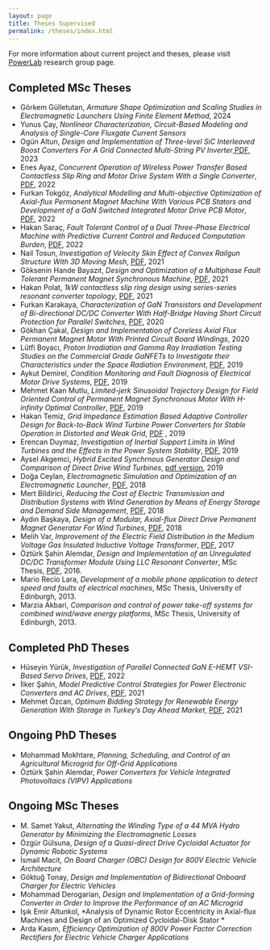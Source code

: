 ```yaml
---
layout: page
title: Theses Supervised
permalink: /theses/index.html
---
```


For more information about current project and theses, please visit [PowerLab](http://power.eee.metu.edu.tr) research group page.

## Completed MSc Theses

- Görkem Gülletutan, *Armature Shape Optimization and Scaling Studies in Electromagnetic Launchers Using Finite Element Method*, 2024
- Yunus Çay, *Nonlinear Characterization, Circuit-Based Modeling and Analysis of Single-Core Fluxgate Current Sensors*
- Ogün Altun, *Design and Implementation of Three-level SiC Interleaved Boost Converters For A Grid Connected Multi-String PV Inverter*,[PDF](https://open.metu.edu.tr/bitstream/handle/11511/105327/Thesis_OgunAltun.pdf), 2023
- Enes Ayaz, *Concurrent Operation of Wireless Power Transfer Based Contactless Slip Ring and Motor Drive System With a Single Converter*, [PDF](https://open.metu.edu.tr/handle/11511/98783), 2022 
- Furkan Tokgöz, *Analytical Modelling and Multi-objective Optimization of Axial-flux Permanent Magnet Machine With Various PCB Stators and Development of a GaN Switched Integrated Motor Drive PCB Motor*, [PDF](https://open.metu.edu.tr/bitstream/handle/11511/97372/furkanTokgozMscThesis.pdf), 2022
- Hakan Saraç, *Fault Tolerant Control of a Dual Three-Phase Electrical Machine with Predictive Current Control and Reduced Computation Burden*, [PDF](https://open.metu.edu.tr/bitstream/handle/11511/96722/index.pdf), 2022
- Nail Tosun, *Investigation of Velocity Skin Effect of Convex Railgun Structure With 3D Moving Mesh*, [PDF](https://open.metu.edu.tr/bitstream/handle/11511/93126/Tez_NailTosun.pdf), 2021
- Göksenin Hande Bayazıt, *Design and Optimization of a Multiphase Fault Tolerant Permanent Magnet Synchronous Machine*, [PDF](https://open.metu.edu.tr/bitstream/handle/11511/92181/GHB_MScThesis_AckAdded(1).pdf), 2021
- Hakan Polat, *1kW contactless slip ring design using series-series resonant converter topology*,  [PDF](https://open.metu.edu.tr/handle/11511/91475), 2021 
- Furkan Karakaya, *Characterization of GaN Transistors and Development of Bi-directional DC/DC Converter With Half-Bridge Having Short Circuit Protection for Parallel Switches*, [PDF](http://etd.lib.metu.edu.tr/upload/12625716/index.pdf), 2020
- Gökhan Çakal, *Design and Implementation of Coreless Axial Flux Permanent Magnet Motor With Printed Circuit Board Windings*, 2020
- Lütfi Boyacı, *Proton Irradiation and Gamma Ray Irradiation Testing Studies on the Commercial Grade GaNFETs to Investigate their Characteristics under the Space Radiation Environment*, [PDF](http://etd.lib.metu.edu.tr/upload/12624501/index.pdf), 2019
- Aykut Demirel, *Condition Monitoring and Fault Diagnosis of Electrical Motor Drive Systems*, [PDF](http://etd.lib.metu.edu.tr/upload/12624287/index.pdf), 2019
- Mehmet Kaan Mutlu, *Limited-jerk Sinusoidal Trajectory Design for Field Oriented Control of Permanent Magnet Synchronous Motor With H-infinity Optimal Controller*, [PDF](http://etd.lib.metu.edu.tr/upload/12624523/index.pdf), 2019
- Hakan Temiz, *Grid Impedance Estimation Based Adaptive Controller Design for Back-to-Back Wind Turbine Power Converters for Stable Operation in Distorted and Weak Grid*, [PDF](http://etd.lib.metu.edu.tr/upload/12624035/index.pdf) , 2019
- Erencan Duymaz, *Investigation of Inertial Support Limits in Wind Turbines and the Effects in the Power System Stability*, [PDF](http://etd.lib.metu.edu.tr/upload/12623038/index.pdf), 2019
- Aysel Akgemci, *Hybrid Excited Synchrnous Generator Design and Comparison of Direct Drive Wind Turbines*, [pdf version](http://etd.lib.metu.edu.tr/upload/12623039/index.pdf), 2019
- Doğa Ceylan, *Electromagnetic Simulation and Optimization of an Electromagnetic Launcher*, [PDF](http://etd.lib.metu.edu.tr/upload/12622547/index.pdf), 2018
- Mert Bildirici, *Reducing the Cost of Electric Transmission and Distribution Systems with Wind Generation by Means of Energy Storage and Demand Side Management*, [PDF](http://etd.lib.metu.edu.tr/upload/12621855/index.pdf), 2018
- Aydın Başkaya, *Design of a Modular, Axial-flux Direct Drive Permanent
Magnet Generator For Wind Turbines*,  [PDF](http://etd.lib.metu.edu.tr/upload/12621854/index.pdf), 2018
- Melih Var, *Improvement of the Electric Field Distribution in the Medium Voltage Gas Insulated Inductive Voltage Transformer*, [PDF](http://etd.lib.metu.edu.tr/upload/12621341/index.pdf), 2017
- Öztürk Şahin Alemdar, *Design and Implementation of an Unregulated DC/DC Transformer Module Using LLC Resonant Converter*, MSc Thesis, [PDF](http://etd.lib.metu.edu.tr/upload/12620665/index.pdf), 2016. 
- Mario Recio Lara, *Development of a mobile phone application to detect speed and faults of electrical machines*, MSc Thesis, University of Edinburgh, 2013.
- Marzia Akbari, *Comparison and control of power take-off systems for combined wind/wave energy platforms*, MSc Thesis, University of Edinburgh, 2013.

## Completed PhD Theses

- Hüseyin Yürük, *Investigation of Parallel Connected GaN E-HEMT VSI-Based Servo Drives*, [PDF](https://open.metu.edu.tr/bitstream/handle/11511/96074/METU_Thesis_Hyuruk_Jan2022_v3.pdf), 2022
- İlker Şahin, *Model Predictive Control Strategies for Power Electronic Converters and AC Drives*, [PDF](https://open.metu.edu.tr/bitstream/handle/11511/93273/ilkersahinPhD.pdf), 2021
- Mehmet Özcan, *Optimum Bidding Strategy for Renewable Energy Generation With Storage in Turkey’s Day Ahead Market*, [PDF](https://open.metu.edu.tr/bitstream/handle/11511/94261/MOZCAN_Phd_Thesis-Library.pdf), 2021

## Ongoing PhD Theses

- Mohammad Mokhtare, *Planning, Scheduling, and Control of an Agricultural Microgrid for Off-Grid Applications*
- Öztürk Şahin Alemdar, *Power Converters for Vehicle Integrated Photovoltaics (VIPV) Applications*

## Ongoing MSc Theses

- M. Samet Yakut, *Alternating the Winding Type of a 44 MVA Hydro Generator by Minimizing the Electromagnetic Losses*
- Özgür Gülsuna, *Design of a Quasi-direct Drive Cycloidal Actuator for Dynamic Robotic Systems*
- İsmail Macit, *On Board Charger (OBC) Design for 800V Electric Vehicle Architecture*
- Göktuğ Tonay, *Design and Implementation of Bidirectional Onboard Charger for Electric Vehicles*
- Mohammad Derogarian, *Design and Implementation of a Grid-forming Converter in Order to Improve the Performance of an AC Microgrid*
- Işık Emir Altunkol, *Analysis of Dynamic Rotor Eccentricity in Axial-flux Machines and Design of an Optimized Cycloidal-Disk Stator *
- Arda Kasım, *Efficiency Optimization of 800V Power Factor Correction Rectifiers for Electric Vehicle Charger Applications*

